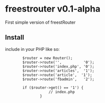 # freestrouter v0.1-alpha

First simple version of freestRouter

## Install

include in your PHP like so:
```
        $router = new Router();
        $router->route('',          '0');
        $router->route('index.php', '0');
        $router->route('articles',  '1');
        $router->route('article',  '1');
        $router->route('fbadmin',   '2');
        
        if ($router->get() == '1') {
					// index.php
				}
```